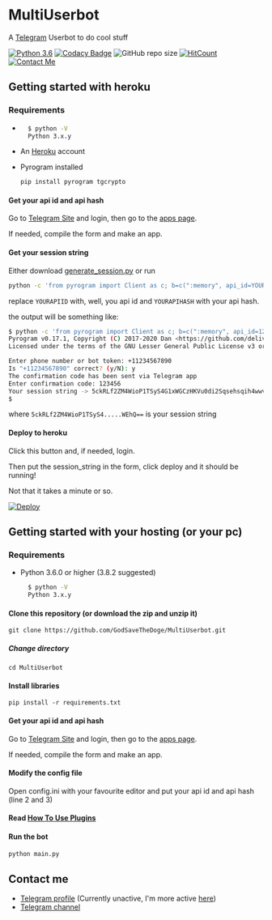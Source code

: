 # MultiUserbot

A [Telegram](https://telegram.me) Userbot to do cool stuff

[![Python 3.6](https://img.shields.io/badge/Python-3.6%20or%20newer-blue.svg)](https://www.python.org/downloads/release/python-360/)
[![Codacy Badge](https://app.codacy.com/project/badge/Grade/dec3fe46191d47fc8a5155406eef49af)](https://www.codacy.com/manual/GodSaveTheDoge/MultiUserbot)
![GitHub repo size](https://img.shields.io/github/repo-size/GodSaveTheDoge/MultiUserbot)
[![HitCount](http://hits.dwyl.com/GodSaveTheDoge/MultiUserbot.svg)](http://hits.dwyl.com/GodSaveTheDoge/MultiUserbot)
[![Contact Me](https://img.shields.io/badge/Telegram-Contact%20Me-informational)](https://t.me/DogeSaveTheGod)

## 

## Getting started with heroku



### Requirements

- ```bash
    $ python -V
    Python 3.x.y
  ```
- An [Heroku](http://heroku.com/) account
- Pyrogram installed
  
  ```bash
  pip install pyrogram tgcrypto
  ```

#### Get your api id and api hash

Go to [Telegram Site](https://my.telegram.org) and login, then go to the [apps page](https://my.telegram.org/apps).

If needed, compile the form and make an app.

#### Get your session string

Either download [generate_session.py](generate_session.py) or run

```bash
python -c 'from pyrogram import Client as c; b=c(":memory", api_id=YOURAPIID, api_hash="YOURAPIHASH");b.start();print("Your session string ->", b.export_session_string());b.stop()'#### Deploy
```

replace `YOURAPIID` with, well, you api id and `YOURAPIHASH` with your api hash.

the output will be something like:

```bash
$ python -c 'from pyrogram import Client as c; b=c(":memory", api_id=123456, api_hash="abcdef1gh93");b.start();print("Your session string ->", b.export_session_string());b.stop()'
Pyrogram v0.17.1, Copyright (C) 2017-2020 Dan <https://github.com/delivrance>
Licensed under the terms of the GNU Lesser General Public License v3 or later (LGPLv3+)

Enter phone number or bot token: +11234567890
Is "+11234567890" correct? (y/N): y
The confirmation code has been sent via Telegram app
Enter confirmation code: 123456
Your session string -> 5ckRLf2ZM4WioP1TSyS4G1xWGCzHKVu0di2Sqsehsqih4wwvQcAor/VQo+LjPHXoweqitSXzUaDeRqyILaR0by+Bpmb8uCIrfNuutKsqcsgOh0YEPr0GaEjHzDavEuYOIpWEhQ==
$
```

where `5ckRLf2ZM4WioP1TSyS4.....WEhQ==` is your session string

#### Deploy to heroku

Click this button and, if needed, login.

Then put the session_string in the form, click deploy and it should be running!

Not that it takes a minute or so.

[![Deploy](https://www.herokucdn.com/deploy/button.svg)](https://heroku.com/deploy)



## Getting started with your hosting (or your pc)

### Requirements

- Python 3.6.0 or higher (3.8.2 suggested)
  
  ```bash
    $ python -V
    Python 3.x.y
  ```

#### Clone this repository (or download the zip and unzip it)

`git clone https://github.com/GodSaveTheDoge/MultiUserbot.git`

##### Change directory

 `cd MultiUserbot `

#### Install libraries

`pip install -r requirements.txt`

#### Get your api id and api hash

Go to [Telegram Site](https://my.telegram.org) and login, then go to the [apps page](https://my.telegram.org/apps).

If needed, compile the form and make an app.

#### Modify the config file

Open config.ini with your favourite editor and put your api id and api hash (line 2 and 3)

#### Read [How To Use Plugins](plugins/HowToUsePlugins.md)

#### Run the bot
```bash
python main.py 
```

## Contact me

- [Telegram profile](https://t.me/GodSaveTheDoge) (Currently unactive, I'm more active [here](https://t.me/DogeSaveTheGod))
- [Telegram channel](https://t.me/GodSaveTheBots)